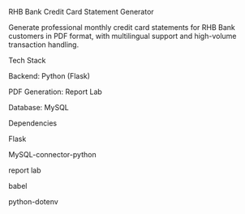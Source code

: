 RHB Bank Credit Card Statement Generator

Generate professional monthly credit card statements for RHB Bank customers in PDF format, with multilingual support and high-volume transaction handling.

Tech Stack

Backend: Python (Flask)

PDF Generation: Report Lab

Database: MySQL

Dependencies

Flask

MySQL-connector-python

report lab

babel

python-dotenv
